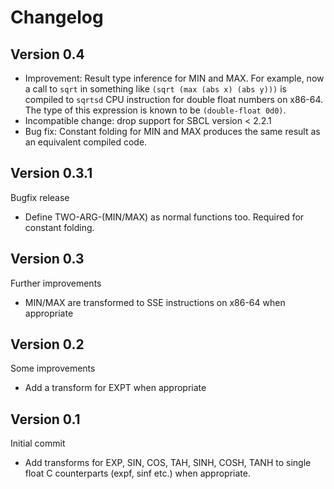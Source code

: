 # Changelog

## Version 0.4

* Improvement: Result type inference for MIN and MAX. For example, now a call to
  `sqrt` in something like `(sqrt (max (abs x) (abs y)))` is compiled to
  `sqrtsd` CPU instruction for double float numbers on x86-64. The type of this
  expression is known to be `(double-float 0d0)`.
* Incompatible change: drop support for SBCL version < 2.2.1
* Bug fix: Constant folding for MIN and MAX produces the same result as an
  equivalent compiled code.

## Version 0.3.1

Bugfix release

* Define TWO-ARG-(MIN/MAX) as normal functions too. Required for constant
  folding.

## Version 0.3

Further improvements

* MIN/MAX are transformed to SSE instructions on x86-64 when appropriate

## Version 0.2

Some improvements

* Add a transform for EXPT when appropriate

## Version 0.1

Initial commit

* Add transforms for EXP, SIN, COS, TAH, SINH, COSH, TANH to single float C
  counterparts (expf, sinf etc.) when appropriate.
